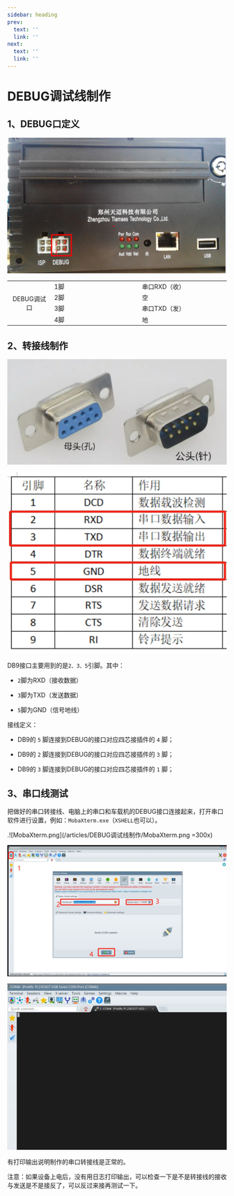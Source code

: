 ```yaml
---
sidebar: heading
prev:
  text: ''
  link: ''
next:
  text: ''
  link: ''
---
```


# **DEBUG调试线制作**

## **1、DEBUG口定义** 

![车载机debug接口.png](/articles/DEBUG调试线制作/车载机debug接口.png )

<table>
  <tbody>
    <tr>
      <td rowspan="4" style='width: 20%'>
        <p style="text-align: center">DEBUG调试口</p>
      </td>
      <td>
        1脚
      </td>
      <td>
        串口RXD（收）
      </td>
    </tr>
    <tr>
      <td style='width: 40%'>
        2脚
      </td>
      <td style='width: 40%'>
        空
      </td>
    </tr>
    <tr>
      <td>
        3脚
      </td>
      <td>
        串口TXD（发）
      </td>
    </tr>
    <tr>
      <td>
        4脚
      </td>
      <td>
        地
      </td>
    </tr>
  </tbody>
</table>

## **2、转接线制作**

![RS232串口定义.png](/articles/DEBUG调试线制作/RS232串口定义.png )

![RS232串口定义2.png](/articles/DEBUG调试线制作/RS232串口定义2.png )

DB9接口主要用到的是`2、3、5`引脚。其中：

* `2`脚为RXD（接收数据）

* `3`脚为TXD（发送数据）

* `5`脚为GND（信号地线）

接线定义：

* DB9的 `5` 脚连接到DEBUG的接口对应四芯接插件的 `4` 脚；

* DB9的 `2` 脚连接到DEBUG的接口对应四芯接插件的 `3` 脚；

* DB9的 `3` 脚连接到DEBUG的接口对应四芯接插件的 `1` 脚；

## **3、串口线测试**

把做好的串口转接线、电脑上的串口和车载机的DEBUG接口连接起来，打开串口软件进行设置，例如：`MobaXterm.exe`（`XSHELL`也可以）。

.![MobaXterm.png](/articles/DEBUG调试线制作/MobaXterm.png =300x)

![串口数据软件设置.png](/articles/DEBUG调试线制作/串口数据软件设置.png )

![串口数据.png](/articles/DEBUG调试线制作/串口数据.png )

有打印输出说明制作的串口转接线是正常的。

注意：如果设备上电后，没有用日志打印输出，可以检查一下是不是转接线的接收与发送是不是接反了，可以反过来接再测试一下。